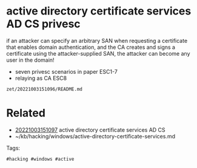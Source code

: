 # active directory certificate services AD CS privesc
if an attacker can specify an arbitrary SAN when requesting a certificate that enables domain authentication,
and the CA creates and signs a certificate using the attacker-supplied SAN, the attacker can become any user in the domain!
- seven privesc scenarios in paper ESC1-7
- relaying as CA ESC8

` zet/20221003151096/README.md `

# Related

- [20221003151097](/zet/20221003151097/README.md) active directory certificate services AD CS
- ~/kb/hacking/windows/active-directory-certificate-services.md

Tags:

    #hacking #windows #active 
